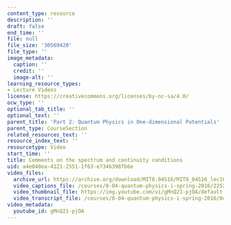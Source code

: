 ```yaml
---
content_type: resource
description: ''
draft: false
end_time: ''
file: null
file_size: '30569420'
file_type: ''
image_metadata:
  caption: ''
  credit: ''
  image-alt: ''
learning_resource_types:
- Lecture Videos
license: https://creativecommons.org/licenses/by-nc-sa/4.0/
ocw_type: ''
optional_tab_title: ''
optional_text: ''
parent_title: 'Part 2: Quantum Physics in One-dimensional Potentials'
parent_type: CourseSection
related_resources_text: ''
resource_index_text: ''
resourcetype: Video
start_time: ''
title: Comments on the spectrum and continuity conditions
uid: a4e040ea-4121-2551-1f63-e7346398fb6e
video_files:
  archive_url: https://archive.org/download/MIT8.04S16/MIT8_04S16_lec10_s4_300k.mp4
  video_captions_file: /courses/8-04-quantum-physics-i-spring-2016/22520710ad525889a329d3011d20c18e_gMnQ21-pjOA.vtt
  video_thumbnail_file: https://img.youtube.com/vi/gMnQ21-pjOA/default.jpg
  video_transcript_file: /courses/8-04-quantum-physics-i-spring-2016/0d338f473f29e5d465efc5ce35ff39ce_gMnQ21-pjOA.pdf
video_metadata:
  youtube_id: gMnQ21-pjOA
---
```

